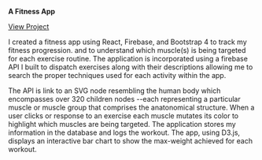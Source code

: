 
<strong>A Fitness App</strong>

<a href="https://fitness-app-2018.herokuapp.com/" target="_blank">View Project</a>

I created a fitness app using React, Firebase, and Bootstrap 4 to track my fitness progression. and to understand which 
muscle(s) is being targeted for each exercise routine. The application is incorporated using a firebase API I built to dispatch exercises along with their descriptions allowing me to search the proper techniques used for each activity within the app. 

The API is link to 
an SVG node resembling the human body  which encompasses over 320 children nodes --each representing a particular muscle or muscle group 
that comprises the anatonomical structure. When a user clicks or response to an exercise each muscle mutates its color to highlight which muscles are 
being targeted. The application stores my information in the database and logs the workout. The app, using D3.js, displays an interactive bar chart to 
show the max-weight achieved for each workout. 
